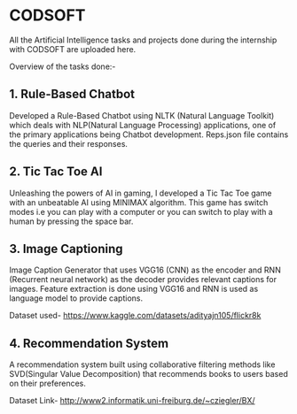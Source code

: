# CODSOFT
All the Artificial Intelligence tasks and projects done during the internship with CODSOFT are uploaded here.

Overview of the tasks done:-
## 1. Rule-Based Chatbot 
Developed a Rule-Based Chatbot using NLTK (Natural Language Toolkit) which deals with NLP(Natural Language Processing) applications, one of the primary applications being Chatbot development. Reps.json file contains the queries and their responses.

## 2. Tic Tac Toe AI
Unleashing the powers of AI in gaming, I developed a Tic Tac Toe game with an unbeatable AI using MINIMAX algorithm. This game has switch modes i.e you can play with a computer or you can switch to play with a human by pressing the space bar. 

## 3. Image Captioning
Image Caption Generator that uses VGG16 (CNN) as the encoder and RNN (Recurrent neural network) as the decoder provides  relevant captions for images. Feature extraction is done using VGG16 and RNN is used as language model to provide captions.

Dataset used- https://www.kaggle.com/datasets/adityajn105/flickr8k

## 4. Recommendation System
A recommendation system built using collaborative filtering methods like SVD(Singular Value Decomposition) that recommends books to users based on their preferences.

Dataset Link- http://www2.informatik.uni-freiburg.de/~cziegler/BX/


